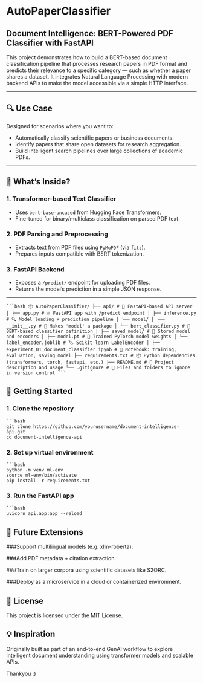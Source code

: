 # AutoPaperClassifier

## Document Intelligence: BERT-Powered PDF Classifier with FastAPI

This project demonstrates how to build a BERT-based document classification pipeline that processes research papers in PDF format and predicts their relevance to a specific category — such as whether a paper shares a dataset. It integrates Natural Language Processing with modern backend APIs to make the model accessible via a simple HTTP interface.

---

## 🔍 Use Case

Designed for scenarios where you want to:
- Automatically classify scientific papers or business documents.
- Identify papers that share open datasets for research aggregation.
- Build intelligent search pipelines over large collections of academic PDFs.

---

## 🧠 What’s Inside?

### 1. Transformer-based Text Classifier
- Uses `bert-base-uncased` from Hugging Face Transformers.
- Fine-tuned for binary/multiclass classification on parsed PDF text.

### 2. PDF Parsing and Preprocessing
- Extracts text from PDF files using `PyMuPDF` (via `fitz`).
- Prepares inputs compatible with BERT tokenization.

### 3. FastAPI Backend
- Exposes a `/predict/` endpoint for uploading PDF files.
- Returns the model’s prediction in a simple JSON response.

---

<pre><code>```bash 📦 AutoPaperClassifier/ ├── api/ # 📡 FastAPI-based API server │ ├── app.py # 🔥 FastAPI app with /predict endpoint │ ├── inference.py # 🔍 Model loading + prediction pipeline │ └── model/ │ ├── __init__.py # 🧩 Makes 'model' a package │ └── bert_classifier.py # 🤖 BERT-based classifier definition │ ├── saved_model/ # 💾 Stored model and encoders │ ├── model.pt # 🧠 Trained PyTorch model weights │ └── label_encoder.joblib # 🏷️ Scikit-learn LabelEncoder │ ├── experiment_01_document_classifier.ipynb # 📓 Notebook: training, evaluation, saving model ├── requirements.txt # 📦 Python dependencies (transformers, torch, fastapi, etc.) ├── README.md # 📖 Project description and usage └── .gitignore # 🚫 Files and folders to ignore in version control ```</code></pre>

## 🚀 Getting Started

### 1. Clone the repository
    ```bash
    git clone https://github.com/yourusername/document-intelligence-api.git
    cd document-intelligence-api


### 2. Set up virtual environment
    ```bash
    python -m venv ml-env
    source ml-env/bin/activate
    pip install -r requirements.txt
### 3. Run the FastAPI app
    ```bash
    uvicorn api.app:app --reload
    
## 🧩 Future Extensions
###Support multilingual models (e.g. xlm-roberta).

###Add PDF metadata + citation extraction.

###Train on larger corpora using scientific datasets like S2ORC.

###Deploy as a microservice in a cloud or containerized environment.

## 📄 License
This project is licensed under the MIT License.

## 💡 Inspiration
Originally built as part of an end-to-end GenAI workflow to explore intelligent document understanding using transformer models and scalable APIs.

Thankyou :)


